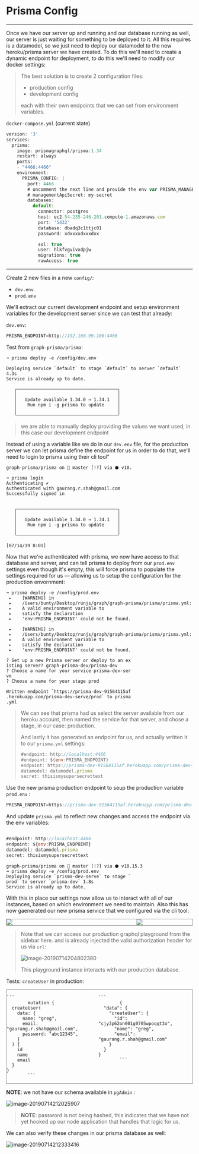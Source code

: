 # Prisma Config

---------------------------------

Once we have our server up and running and our database running as well, our server is just waiting for something to be deployed to it. All this requires is a datamodel, so we just need to deploy our datamodel to the new heroku/prisma server we have created. To do this we'll need to create a dynamic endpoint for deployment, to do this we'll need to modify our docker settings:

> The best solution is to create 2 configuration files: 
>
> - production config
> - development config
>
> each with their own endpoints that we can set from environment variables. 

 `docker-compose.yml` (current state)

```js
version: '3'
services:
  prisma:
    image: prismagraphql/prisma:1.34
    restart: always
    ports:
    - "4466:4466"
    environment:
      PRISMA_CONFIG: |
        port: 4466
        # uncomment the next line and provide the env var PRISMA_MANAGEMENT_API_SECRET=my-secret to activate cluster security
        # managementApiSecret: my-secret
        databases:
          default:
            connector: postgres
            host: ec2-54-235-246-201.compute-1.amazonaws.com
            port: '5432'
            database: dbadq3c1ttjc01
            password: xdxxxxdxxxdxx

            ssl: true
            user: hlkfvgvivxdpjw
            migrations: true
            rawAccess: true
```



---------------------------------

Create 2 new files in a new `config/`:

- `dev.env`
- `prod.env`

We'll extract our current development endpoint and setup environment variables for the development server since we can test that already:

`dev.env`:

```js
PRISMA_ENDPOINT=http://192.168.99.100:4466
```

Test from `graph-prisma/prisma`:

```shell
➜ prisma deploy -e /config/dev.env 

Deploying service `default` to stage `default` to server `default` 4.3s
Service is already up to date.

   ╭──────────────────────────────────────╮
   │                                      │
   │   Update available 1.34.0 → 1.34.1   │
   │    Run npm i -g prisma to update     │
   │                                      │
   ╰──────────────────────────────────────╯
```

> we are able to manually deploy providing the values we want used, in this case our development endpoint

Instead of using a variable like we do in our `dev.env` file, for the production server we can let prisma define the endpoint for us in order to do that, we'll need to login to prisma using their cli tool"

```shell
graph-prisma/prisma on  master [!?] via ⬢ v10.

➜ prisma login
Authenticating ✔
Authenticated with gaurang.r.shah@gmail.com
Successfully signed in


   ╭──────────────────────────────────────╮
   │                                      │
   │   Update available 1.34.0 → 1.34.1   │
   │    Run npm i -g prisma to update     │
   │                                      │
   ╰──────────────────────────────────────╯

[07/14/19 8:01] 
```

Now that we're authenticated with prisma, we now have access to that database and server, and can tell prisma to deploy from our `prod.env` settings even though it's empty, this will force prisma to populate the settings required for us — allowing us to setup the configuration for the production envornment:

```shell
➜ prisma deploy -e /config/prod.env 
 ▸    [WARNING] in
 ▸    /Users/bunty/Desktop/runjs/graph/graph-prisma/prisma/prisma.yml:
 ▸    A valid environment variable to
 ▸    satisfy the declaration
 ▸    'env:PRISMA_ENDPOINT' could not be found.

 ▸    [WARNING] in
 ▸    /Users/bunty/Desktop/runjs/graph/graph-prisma/prisma/prisma.yml:
 ▸    A valid environment variable to
 ▸    satisfy the declaration
 ▸    'env:PRISMA_ENDPOINT' could not be found.

? Set up a new Prisma server or deploy to an ex
isting server? graph-prisma-dev/prisma-dev
? Choose a name for your service prisma-dev-ser
ve
? Choose a name for your stage prod

Written endpoint `https://prisma-dev-91564115af
.herokuapp.com/prisma-dev-serve/prod` to prisma
.yml
```

> We can see that prisma had us select the server available from our heroku account, then named the service for that server, and chose a stage, in our case: production. 
>
> And lastly it has generated an endpoint for us, and actually written it to our `prisma.yml` settings:
>
> ```js
> #endpoint: http://localhost:4466
> #endpoint: ${env:PRISMA_ENDPOINT}
> endpoint: https://prisma-dev-91564115af.herokuapp.com/prisma-dev-serve/prod
> datamodel: datamodel.prisma
> secret: thisismysupersecrettext
> 
> ```

Use the new prisma production endpoint to seup the production variable `prod.env` :

```js
PRISMA_ENDPOINT=https://prisma-dev-91564115af.herokuapp.com/prisma-dev-serve/prod
```

And update `prisma.yml` to reflect new changes and access the endpoint via the env variables:

```js

#endpoint: http://localhost:4466
endpoint: ${env:PRISMA_ENDPOINT}
datamodel: datamodel.prisma
secret: thisismysupersecrettext
```

```shell
graph-prisma/prisma on  master [!?] via ⬢ v10.15.3 
➜ prisma deploy -e /config/prod.env 
Deploying service `prisma-dev-serve` to stage `
prod` to server `prisma-dev` 1.8s
Service is already up to date.
```



With this in place our settings now allow us to interact with all of our instances, based on which environment we need to maintain.  Also this has now gaenerated our new prisma service that we configured via the cli tool:



<div style="display: flex; justify-content: space-evenly; border: 1px solid grey;">
    <div style="display: inline-block; width: 70%" >
      <img src="http://ww1.sinaimg.cn/large/006tNc79ly1g507jb7vofj30yv08f0tl.jpg" />
    </div>
    <div style="display: inline-block; width: 30%">
	    <img src="http://ww4.sinaimg.cn/large/006tNc79ly1g507lbmi3ij306o076glq.jpg" />
    </div>
</div>

> Note that we can access our production graphql playground from the sidebar here. and is already injected the valid authorization header for us via `url`:
>
> ![image-20190714204802380](http://ww3.sinaimg.cn/large/006tNc79ly1g508hpua7jj310x0phmzp.jpg)
>
> This playground instance interacts with our production database.



Tests: `createUser` in production:

<div style="display: flex; justify-content: space-evenly; border: 1px solid grey;">
    <div style="display: inline-block;">
	    <pre><code>```
	    mutation {
  createUser(
    data: {
      name: "greg",
      email: "gaurang.r.shah@gmail.com",
      password: "abc12345",
    }
  ) {
    id
    name
    email
  }
}
	    ```</code></pre>
    </div>
    <div style="display: inline-block;">
	    <pre><code>```
	    {
  "data": {
    "createUser": {
      "id": "cjy3p62on001g0705wpoqqt3o",
      "name": "greg",
      "email": "gaurang.r.shah@gmail.com"
    }
  }
}
	    ```</code></pre>
    </div>
</div>



**NOTE**: we not have our schema available in `pgAdmin` :

![image-20190714212025907](http://ww3.sinaimg.cn/large/006tNc79ly1g509ffvoedj30v90dn0ug.jpg)

> **NOTE**: password is not being hashed, this indicates that we have not yet hooked up our node application that handles that logic for us. 

We can also verify these changes in our prisma database as well:

![image-20190714212333416](http://ww2.sinaimg.cn/large/006tNc79ly1g509iov0p7j31wn08qq4p.jpg)

